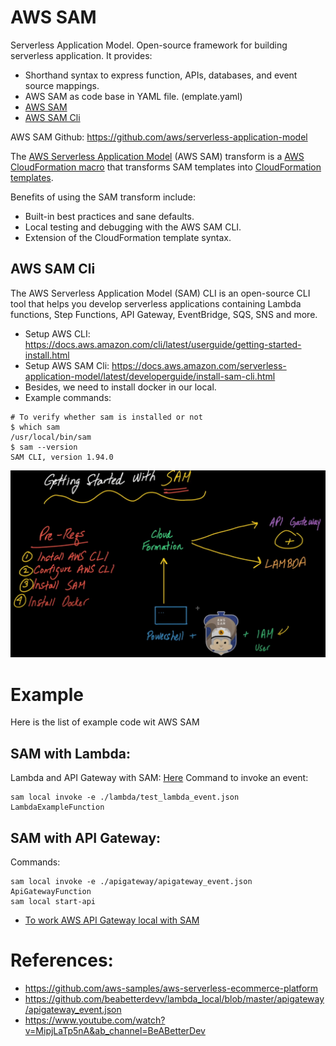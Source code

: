 # AWS SAM 
Serverless Application Model. Open-source framework for building serverless application. It provides:
- Shorthand syntax to express function, APIs, databases, and event source mappings.
- AWS SAM as code base in YAML file. (emplate.yaml)
- [AWS SAM](https://github.com/aws/serverless-application-model) 
- [AWS SAM Cli](https://github.com/aws/aws-sam-cli)

AWS SAM Github: https://github.com/aws/serverless-application-model

The [AWS Serverless Application Model](https://aws.amazon.com/serverless/sam/) (AWS SAM) transform is a [AWS CloudFormation macro](https://docs.aws.amazon.com/AWSCloudFormation/latest/UserGuide/template-macros.html) that transforms SAM templates into [CloudFormation templates](https://docs.aws.amazon.com/AWSCloudFormation/latest/UserGuide/template-anatomy.html).

Benefits of using the SAM transform include:

- Built-in best practices and sane defaults.
- Local testing and debugging with the AWS SAM CLI.
- Extension of the CloudFormation template syntax.

## AWS SAM Cli
The AWS Serverless Application Model (SAM) CLI is an open-source CLI tool that helps you develop serverless applications containing Lambda functions, Step Functions, API Gateway, EventBridge, SQS, SNS and more.

- Setup AWS CLI: https://docs.aws.amazon.com/cli/latest/userguide/getting-started-install.html
- Setup AWS SAM Cli: https://docs.aws.amazon.com/serverless-application-model/latest/developerguide/install-sam-cli.html
- Besides, we need to install docker in our local.
- Example commands:
```
# To verify whether sam is installed or not
$ which sam
/usr/local/bin/sam
$ sam --version
SAM CLI, version 1.94.0
```
![get-started-sam.png](get-started-sam.png)

# Example
Here is the list of example code wit AWS SAM
## SAM with Lambda:
Lambda and API Gateway with SAM: [Here](./../lambda-everything/lambda-test-local-nodejs/)
Command to invoke an event:
```
sam local invoke -e ./lambda/test_lambda_event.json LambdaExampleFunction
```
## SAM with API Gateway:
Commands:
```
sam local invoke -e ./apigateway/apigateway_event.json ApiGatewayFunction
sam local start-api
```
- [To work AWS API Gateway local with SAM](https://docs.aws.amazon.com/serverless-application-model/latest/developerguide/serverless-sam-cli-using-start-api.html)

# References:
- https://github.com/aws-samples/aws-serverless-ecommerce-platform
- https://github.com/beabetterdevv/lambda_local/blob/master/apigateway/apigateway_event.json
- https://www.youtube.com/watch?v=MipjLaTp5nA&ab_channel=BeABetterDev